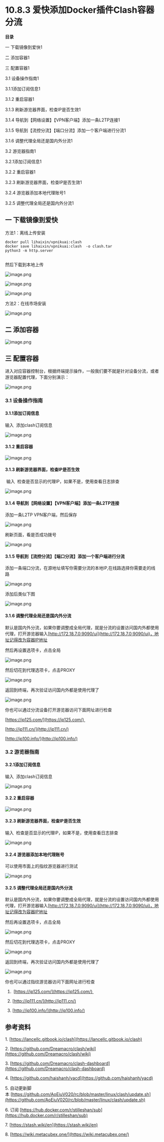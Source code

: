 # 10.8.3 爱快添加Docker插件Clash容器分流

**目录**

一 下载镜像到爱快1

二 添加容器1

三 配置容器1

3.1 设备操作指南1

3.1.1添加订阅信息1

3.1.2 重启容器1

3.1.3 刷新游览器界面，检查IP是否生效1

3.1.4 导航到【网络设置】【VPN客户端】添加一条L2TP连接1

3.1.5 导航到【流控分流】【端口分流】添加一个客户端进行分流1

3.1.6 调整代理全局还是国内外分流1

3.2 游览器指南1

3.2.1添加订阅信息1

3.2.2 重启容器1

3.2.3 刷新游览器界面，检查IP是否生效1

3.2.4 游览器添加本地代理账号1

3.2.5 调整代理全局还是国内外分流1

## 一 下载镜像到爱快

方法1：离线上传安装

```shell
docker pull lihaixin/vpnikuai:clash
docker save lihaixin/vpnikuai:clash  -o clash.tar
python3 -m http.server


```

然后下载到本地上传

![image.png](https://alidocs.oss-cn-zhangjiakou.aliyuncs.com/res/QvjnAkvY9MxyOXo5/img/c312a92b-9977-4c32-8832-7dbd0e4a9dfe.png)

![image.png](https://alidocs.oss-cn-zhangjiakou.aliyuncs.com/res/QvjnAkvY9MxyOXo5/img/f289d251-3e95-4a3f-844d-7421980500bb.png)

![image.png](https://alidocs.oss-cn-zhangjiakou.aliyuncs.com/res/QvjnAkvY9MxyOXo5/img/b0bc4bac-74e7-4d86-892e-df83ecbb516e.png)

方法2：在线市场安装

![image.png](https://alidocs.oss-cn-zhangjiakou.aliyuncs.com/res/QvjnAkvY9MxyOXo5/img/37bbe370-57c6-4e49-bd57-8ebe7830e427.png)

## 二 添加容器

![image.png](https://alidocs.oss-cn-zhangjiakou.aliyuncs.com/res/QvjnAkvY9MxyOXo5/img/8e88477f-7ea5-49fb-a259-81c289864446.png?x-oss-process=image/crop,x_0,y_0,w_927,h_606/ignore-error,1)

## 三 配置容器

进入对应容器控制台，根据终端提示操作，一般我们要不就是针对设备分流，或者游览器配置代理，下面分别演示：

![image.png](https://alidocs.oss-cn-zhangjiakou.aliyuncs.com/res/QvjnAkvY9MxyOXo5/img/e6af500d-0fb7-4e72-8ca6-8bef5f959126.png)

### 3.1 设备操作指南

#### 3.1.1添加订阅信息

输入 <proxyedit> 添加clash订阅信息

![image.png](https://alidocs.oss-cn-zhangjiakou.aliyuncs.com/res/QvjnAkvY9MxyOXo5/img/87639437-c110-4148-94fb-8c43a778b964.png)

#### 3.1.2 重启容器

![image.png](https://alidocs.oss-cn-zhangjiakou.aliyuncs.com/res/QvjnAkvY9MxyOXo5/img/7a90f2a6-3039-43a4-8402-65e3e8b494d0.png)

#### 3.1.3 刷新游览器界面，检查IP是否生效

 输入 <proxyip> 检查是否显示的代理IP，如果不是，使用<proxylog>查看日志排查

![image.png](https://alidocs.oss-cn-zhangjiakou.aliyuncs.com/res/QvjnAkvY9MxyOXo5/img/b4412057-b835-49ee-bcd9-4cb9e05da699.png)

#### 3.1.4 导航到【网络设置】【VPN客户端】添加一条L2TP连接

添加一条L2TP VPN客户端，然后保存

![image.png](https://alidocs.oss-cn-zhangjiakou.aliyuncs.com/res/QvjnAkvY9MxyOXo5/img/922f3735-6871-48b2-8622-7e411f220c45.png)

刷新页面，看是否成功拨号

![image.png](https://alidocs.oss-cn-zhangjiakou.aliyuncs.com/res/QvjnAkvY9MxyOXo5/img/54fe0bb5-d912-43a4-af6f-4a5484dd8375.png)

#### 3.1.5 导航到【流控分流】【端口分流】添加一个客户端进行分流

添加一条端口分流，在源地址填写你需要分流的本地IP,在线路选择你需要走的线路

![image.png](https://alidocs.oss-cn-zhangjiakou.aliyuncs.com/res/QvjnAkvY9MxyOXo5/img/b7f0e284-5e07-4f90-8abd-83b8cfa2b868.png)

添加后类似下图

![image.png](https://alidocs.oss-cn-zhangjiakou.aliyuncs.com/res/QvjnAkvY9MxyOXo5/img/afecdd14-df24-4cee-bff0-f75576b106c8.png)

#### 3.1.6 调整代理全局还是国内外分流

默认是国内外分流，如果你要调整成全局代理，就是分流的设置访问国内外都使用代理，打开游览器输入[http://172.18.7.0:9090/ui](http://172.18.7.0:9090/ui)，地址记得改为容器IP地址

然后再设置选项卡，点击全局

![image.png](https://alidocs.oss-cn-zhangjiakou.aliyuncs.com/res/QvjnAkvY9MxyOXo5/img/b84e95bd-f823-453e-9eda-6a0cfb14ebf7.png)

然后切花到代理选项卡，点击PROXY

![image.png](https://alidocs.oss-cn-zhangjiakou.aliyuncs.com/res/QvjnAkvY9MxyOXo5/img/f99e3f18-bf6d-4d72-9534-2c0fef3bedcd.png)

返回到终端，再次验证访问国内外都是使用代理了

![image.png](https://alidocs.oss-cn-zhangjiakou.aliyuncs.com/res/QvjnAkvY9MxyOXo5/img/6b842fbe-4523-48bd-a9db-dbf569e2c06f.png)

你也可以通过分流设备打开游览器访问下面网址进行检查

[https://ip125.com/](https://ip125.com/) 

[http://ip111.cn/](http://ip111.cn/)

[http://ip100.info/](http://ip100.info/)

### 3.2 游览器指南

#### 3.2.1添加订阅信息

输入 <proxyedit> 添加clash订阅信息

![image.png](https://alidocs.oss-cn-zhangjiakou.aliyuncs.com/res/QvjnAkvY9MxyOXo5/img/87639437-c110-4148-94fb-8c43a778b964.png)

#### 3.2.2 重启容器

![image.png](https://alidocs.oss-cn-zhangjiakou.aliyuncs.com/res/QvjnAkvY9MxyOXo5/img/7a90f2a6-3039-43a4-8402-65e3e8b494d0.png)

#### 3.2.3 刷新游览器界面，检查IP是否生效

输入 <proxyip> 检查是否显示的代理IP，如果不是，使用<proxylog>查看日志排查

![image.png](https://alidocs.oss-cn-zhangjiakou.aliyuncs.com/res/QvjnAkvY9MxyOXo5/img/b4412057-b835-49ee-bcd9-4cb9e05da699.png)

#### 3.2.4 游览器添加本地代理账号

可以使用市面上的指纹游览器进行测试

![image.png](https://alidocs.oss-cn-zhangjiakou.aliyuncs.com/res/QvjnAkvY9MxyOXo5/img/584a31bf-587e-4ed1-9c23-a6cfa2abf86a.png)

#### 3.2.5 调整代理全局还是国内外分流

默认是国内外分流，如果你要调整成全局代理，就是分流的设置访问国内外都使用代理，打开游览器输入[http://172.18.7.0:9090/ui](http://172.18.7.0:9090/ui)，地址记得改为容器IP地址

然后再设置选项卡，点击全局

![image.png](https://alidocs.oss-cn-zhangjiakou.aliyuncs.com/res/QvjnAkvY9MxyOXo5/img/b84e95bd-f823-453e-9eda-6a0cfb14ebf7.png)

然后切花到代理选项卡，点击PROXY

![image.png](https://alidocs.oss-cn-zhangjiakou.aliyuncs.com/res/QvjnAkvY9MxyOXo5/img/f99e3f18-bf6d-4d72-9534-2c0fef3bedcd.png)

返回到终端，再次验证访问国内外都是使用代理了

![image.png](https://alidocs.oss-cn-zhangjiakou.aliyuncs.com/res/QvjnAkvY9MxyOXo5/img/6b842fbe-4523-48bd-a9db-dbf569e2c06f.png)

你也可以通过指纹游览器访问下面网址进行检查

1.   [https://ip125.com/](https://ip125.com/) 
    
2.  [http://ip111.cn/](http://ip111.cn/)
    
3.  [http://ip100.info/](http://ip100.info/)
    

## 参考资料

1. [https://lancellc.gitbook.io/clash](https://lancellc.gitbook.io/clash)

2. [https://github.com/Dreamacro/clash/wiki](https://github.com/Dreamacro/clash/wiki)

3. [https://github.com/Dreamacro/clash-dashboard](https://github.com/Dreamacro/clash-dashboard)

4. [https://github.com/haishanh/yacd](https://github.com/haishanh/yacd)

5. 自动更新脚本 [https://github.com/AoEiuV020/rc/blob/master/linux/clash/update.sh](https://github.com/AoEiuV020/rc/blob/master/linux/clash/update.sh)

6. 订阅 [https://hub.docker.com/r/stilleshan/sub](https://hub.docker.com/r/stilleshan/sub)

7. [https://stash.wiki/en](https://stash.wiki/en)

8. [https://wiki.metacubex.one/](https://wiki.metacubex.one/)
